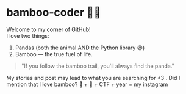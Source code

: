 # bamboo-coder 🐼🎋

Welcome to my corner of GitHub!  
I love two things:  
1. Pandas (both the animal AND the Python library 😆)  
2. Bamboo — the true fuel of life.  

> "If you follow the bamboo trail, you'll always find the panda."

My stories and post may lead to what you are searching for <3 . Did I mention that I love bamboo? 
🐼 + 🎋 + CTF + year = my instagram
